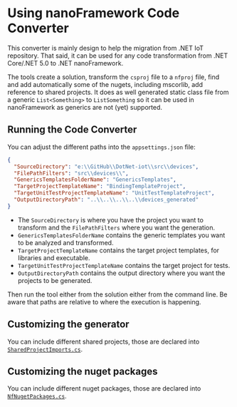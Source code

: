 # Using nanoFramework Code Converter

This converter is mainly design to help the migration from .NET IoT repository. That said, it can be used for any code transformation from .NET Core/.NET 5.0 to .NET nanoFramework.

The tools create a solution, transform the `csproj` file to a `nfproj` file, find and add automatically some of the nugets, including mscorlib, add reference to shared projects. It does as well generated static class file from a generic `List<Something>` to `ListSomething` so it can be used in nanoFramework as generics are not (yet) supported.

## Running the Code Converter

You can adjust the different paths into the `appsettings.json` file:

```json
{
  "SourceDirectory": "e:\\GitHub\\DotNet-iot\\src\\devices",
  "FilePathFilters": "src\\devices\\",
  "GenericsTemplatesFolderName": "GenericsTemplates",
  "TargetProjectTemplateName": "BindingTemplateProject",
  "TargetUnitTestProjectTemplateName": "UnitTestTemplateProject",
  "OutputDirectoryPath": "..\\..\\..\\..\\devices_generated"
}
```

- The `SourceDirectory` is where you have the project you want to transform and the `FilePathFilters` where you want the generation.
- `GenericsTemplatesFolderName` contains the generic templates you want to be analyzed and transformed.
- `TargetProjectTemplateName` contains the target project templates, for libraries and executable.
- `TargetUnitTestProjectTemplateName` contains the target project for tests.
- `OutputDirectoryPath` contains the output directory where you want the projects to be generated.

Then run the tool either from the solution either from the command line. Be aware that paths are relative to where the execution is happening.

## Customizing the generator

You can include different shared projects, those are declared into [`SharedProjectImports.cs`](./SharedProjectImports.cs). 

## Customizing the nuget packages

You can include different nuget packages, those are declared into [`NfNugetPackages.cs`](./NfNugetPackages.cs). 
